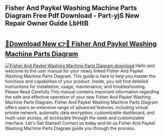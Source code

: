 ## Fisher And Paykel Washing Machine Parts Diagram Free Pdf Download - Part-yjS New Repair Owner Guide LbHtB

# <h2><a href="http://dflxuo.blite.top/?on=Fisher+And+Paykel+Washing+Machine+Parts+Diagram">🔗Download New 👉🔴 Fisher And Paykel Washing Machine Parts Diagram</a></h2>

[![Fisher And Paykel Washing Machine Parts Diagram download](https://i.imgur.com/lujVjoI.png)](http://dflxuo.blite.top/?on=Fisher+And+Paykel+Washing+Machine+Parts+Diagram)
Hello and welcome to the user manual for your newly linked Fisher And Paykel Washing Machine Parts Diagram. This guide is here to help you master the functions and capabilities of your product. Inside, you will find detailed instructions for installation, usage, maintenance, and troubleshooting. Please Read Carefully This manual contains important information regarding the safe and effective operation of your new Fisher And Paykel Washing Machine Parts Diagram. Fisher And Paykel Washing Machine Parts Diagram offers users an extensive range of advanced features, including virtual private network, automatic data encryption, customizable dashboard, and multi-user access, all accessible through the sleek and customizable interface. Let's Get Started! Contact us today and let us Fisher And Paykel Washing Machine Parts Diagram guide you through the process.
